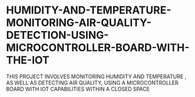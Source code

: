 # HUMIDITY-AND-TEMPERATURE-MONITORING-AIR-QUALITY-DETECTION-USING-MICROCONTROLLER-BOARD-WITH-THE-IOT
THIS PROJECT INVOLVES MONITORING HUMIDITY AND TEMPERATURE , AS WELL AS DETECTING AIR QUALITY, USING A MICROCONTROLLER BOARD WITH IOT CAPABILITIES WITHIN A CLOSED SPACE
